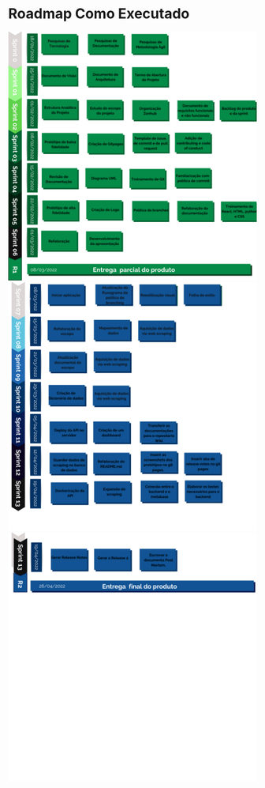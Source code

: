 # Roadmap Como Executado
![Roadmap geral - Sprints 0 a 6](imagens/roadmap-executado-1.png)
![Roadmap geral - Sprints 7 a 13](imagens/roadmap-executado-sprint13.png)
![Roadmap geral - Continuação Sprint 13](imagens/roadmap-executado-continuacao-sprint-13.png)